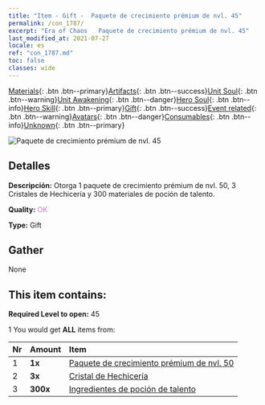 ```yaml
---
title: "Item - Gift -  Paquete de crecimiento prémium de nvl. 45"
permalink: /con_1787/
excerpt: "Era of Chaos   Paquete de crecimiento prémium de nvl. 45"
last_modified_at: 2021-07-27
locale: es
ref: "con_1787.md"
toc: false
classes: wide
---
```

 [Materials](/ItemsES/){: .btn .btn--primary}[Artifacts](/ItemsES/Artifacts/){: .btn .btn--success}[Unit Soul](/ItemsES/UnitSoul/){: .btn .btn--warning}[Unit Awakening](/ItemsES/UnitAwakening/){: .btn .btn--danger}[Hero Soul](/ItemsES/HeroSoul/){: .btn .btn--info}[Hero Skill](/ItemsES/HeroSkill/){: .btn .btn--primary}[Gift](/ItemsES/Gift/){: .btn .btn--success}[Event related](/ItemsES/Events/){: .btn .btn--warning}[Avatars](/ItemsES/Avatars/){: .btn .btn--danger}[Consumables](/ItemsES/Consumables/){: .btn .btn--info}[Unknown](/ItemsES/Unknown/){: .btn .btn--primary}

 ![ Paquete de crecimiento prémium de nvl. 45](/images/t/i_907221.png)

## Detalles
 **Descripción:** Otorga 1 paquete de crecimiento prémium de nvl. 50, 3 Cristales de Hechicería y 300 materiales de poción de talento.

 **Quality:** <span style="color: #DA70D6">OK</span>

 **Type:** Gift

## Gather

  None

## This item contains:

 **Required Level to open:** 45

 1 You would get **ALL** items  from:

  | Nr | Amount |     Item    |
  |:---|:-------|:------------|
  | 1 |  **1x** | [ Paquete de crecimiento prémium de nvl. 50](/ItemsES/con_1788/) |  | 
  | 2 |  **3x** | [Cristal de Hechicería](/ItemsES/art_189/) |  | 
  | 3 |  **300x** | [Ingredientes de poción de talento](/ItemsES/con_1120/) |  | 
